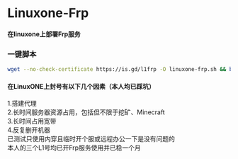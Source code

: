 # Linuxone-Frp
#### 在linuxone上部署Frp服务
### 一键脚本
```bash
wget --no-check-certificate https://is.gd/l1frp -O linuxone-frp.sh && bash linuxone-frp.sh
```

#### 在LinuxONE上封号有以下几个因素（本人均已踩坑）</br>
1.搭建代理</br>
2.长时间服务器资源占用，包括但不限于挖矿、Minecraft</br>
3.长时间占用宽带</br>
4.反复删开机器</br>
已测试只使用内穿且临时开个服或远程办公一下是没有问题的</br>
本人的三个L1号均已开Frp服务使用并已稳一个月</br>
